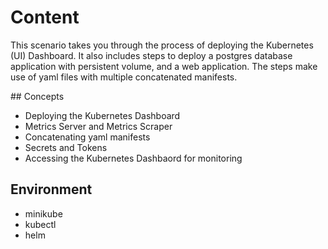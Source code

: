 # Content

This scenario takes you through the process of deploying the Kubernetes (UI) Dashboard. It also includes steps to deploy a postgres database application with persistent volume, and a web application. The steps make use of yaml files with multiple concatenated manifests.

## Concepts

- Deploying the Kubernetes Dashboard
- Metrics Server and Metrics Scraper
- Concatenating yaml manifests
- Secrets and Tokens
- Accessing the Kubernetes Dashbaord for monitoring

## Environment

- minikube
- kubectl
- helm
